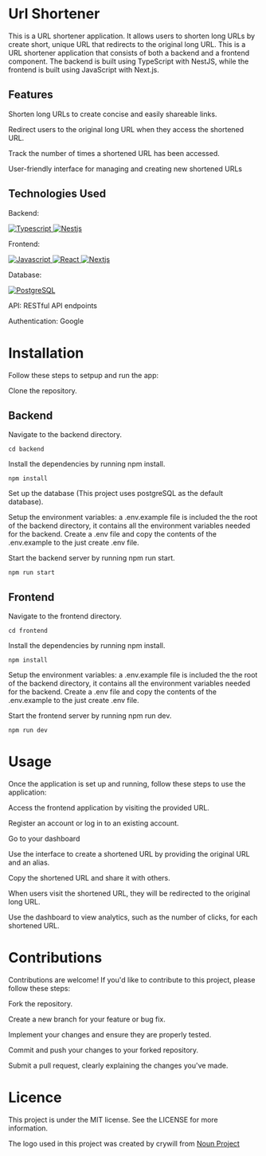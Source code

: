 # Url Shortener

This is a URL shortener application. It allows users to shorten long URLs by create short, unique URL that redirects to the original long URL. This is a URL shortener application that consists of both a backend and a frontend component. The backend is built using TypeScript with NestJS, while the frontend is built using JavaScript with Next.js.

## Features

Shorten long URLs to create concise and easily shareable links.

Redirect users to the original long URL when they access the shortened URL.

Track the number of times a shortened URL has been accessed.

User-friendly interface for managing and creating new shortened URLs

## Technologies Used

Backend:

<a href="https://www.typescriptlang.org/">
  <img alt="Typescript" src="https://img.shields.io/badge/TypeScript-007ACC?style=for-the-badge&logo=typescript&logoColor=white" />
</a>

<a href="https://nestjs.com/">
  <img alt="Nestjs" src="https://img.shields.io/badge/nestjs-E0234E?style=for-the-badge&logo=nestjs&logoColor=white" />
</a>

Frontend:

<a href="https://developer.mozilla.org/en-US/docs/Web/JavaScript">
  <img alt="Javascript" src="https://img.shields.io/badge/JavaScript-323330?style=for-the-badge&logo=javascript&logoColor=F7DF1E" />
</a>
<a href="https://react.dev/">
  <img alt="React" src="https://img.shields.io/badge/React-20232A?style=for-the-badge&logo=react&logoColor=61DAFB" />
</a>
<a href="https://nextjs.org/">
  <img alt="Nextjs" src="https://img.shields.io/badge/next.js-000000?style=for-the-badge&logo=nextdotjs&logoColor=white" />
</a>

Database:

 <a href="https://www.postgresql.org/">
  <img alt="PostgreSQL" src="https://img.shields.io/badge/PostgreSQL-316192?style=for-the-badge&logo=postgresql&logoColor=white" />
</a>

API: RESTful API endpoints

Authentication: Google

# Installation

Follow these steps to setpup and run the app:

Clone the repository.

## Backend

Navigate to the backend directory.

```
cd backend
```

Install the dependencies by running npm install.

```
npm install
```

Set up the database (This project uses postgreSQL as the default database).

Setup the environment variables: a .env.example file is included the the root of the backend directory, it contains all the environment variables needed for the backend. Create a .env file and copy the contents of the .env.example to the just create .env file.

Start the backend server by running npm run start.

```
npm run start
```

## Frontend

Navigate to the frontend directory.

```
cd frontend
```

Install the dependencies by running npm install.

```
npm install
```

Setup the environment variables: a .env.example file is included the the root of the backend directory, it contains all the environment variables needed for the backend. Create a .env file and copy the contents of the .env.example to the just create .env file.

Start the frontend server by running npm run dev.

```
npm run dev
```

# Usage

Once the application is set up and running, follow these steps to use the application:

Access the frontend application by visiting the provided URL.

Register an account or log in to an existing account.

Go to your dashboard

Use the interface to create a shortened URL by providing the original URL and an alias.

Copy the shortened URL and share it with others.

When users visit the shortened URL, they will be redirected to the original long URL.

Use the dashboard to view analytics, such as the number of clicks, for each shortened URL.

# Contributions

Contributions are welcome! If you'd like to contribute to this project, please follow these steps:

Fork the repository.

Create a new branch for your feature or bug fix.

Implement your changes and ensure they are properly tested.

Commit and push your changes to your forked repository.

Submit a pull request, clearly explaining the changes you've made.

# Licence

This project is under the MIT license. See the LICENSE for more information.

The logo used in this project was created by crywill from <a href="https://thenounproject.com/browse/icons/term/link/" target="_blank" title="link Icons">Noun Project</a>
